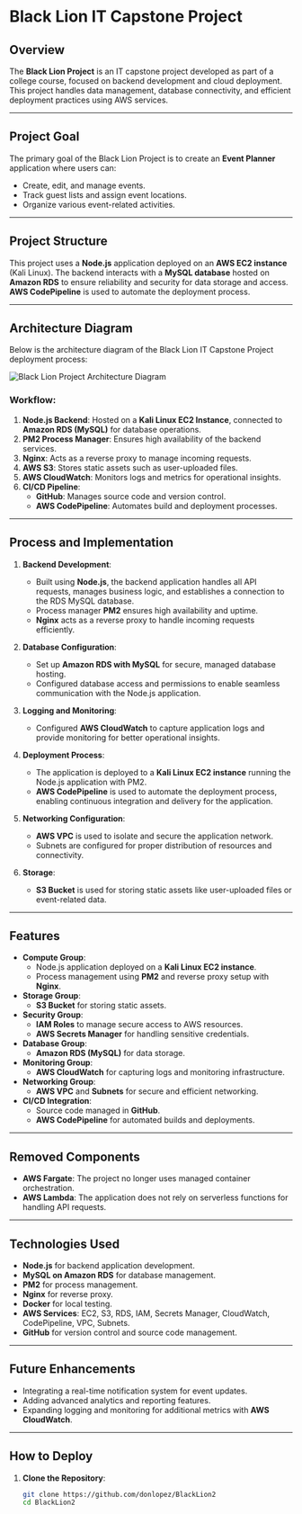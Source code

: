 # Black Lion IT Capstone Project

## Overview
The **Black Lion Project** is an IT capstone project developed as part of a college course, focused on backend development and cloud deployment. This project handles data management, database connectivity, and efficient deployment practices using AWS services.

---

## Project Goal
The primary goal of the Black Lion Project is to create an **Event Planner** application where users can:
- Create, edit, and manage events.
- Track guest lists and assign event locations.
- Organize various event-related activities.

---

## Project Structure
This project uses a **Node.js** application deployed on an **AWS EC2 instance** (Kali Linux). The backend interacts with a **MySQL database** hosted on **Amazon RDS** to ensure reliability and security for data storage and access. **AWS CodePipeline** is used to automate the deployment process.

---

## Architecture Diagram
Below is the architecture diagram of the Black Lion IT Capstone Project deployment process:

![Black Lion Project Architecture Diagram](./src/assets/BlackLionDiagram.png)

### Workflow:
1. **Node.js Backend**: Hosted on a **Kali Linux EC2 Instance**, connected to **Amazon RDS (MySQL)** for database operations.
2. **PM2 Process Manager**: Ensures high availability of the backend services.
3. **Nginx**: Acts as a reverse proxy to manage incoming requests.
4. **AWS S3**: Stores static assets such as user-uploaded files.
5. **AWS CloudWatch**: Monitors logs and metrics for operational insights.
6. **CI/CD Pipeline**:
   - **GitHub**: Manages source code and version control.
   - **AWS CodePipeline**: Automates build and deployment processes.

---

## Process and Implementation

1. **Backend Development**:
   - Built using **Node.js**, the backend application handles all API requests, manages business logic, and establishes a connection to the RDS MySQL database.
   - Process manager **PM2** ensures high availability and uptime.
   - **Nginx** acts as a reverse proxy to handle incoming requests efficiently.

2. **Database Configuration**:
   - Set up **Amazon RDS with MySQL** for secure, managed database hosting.
   - Configured database access and permissions to enable seamless communication with the Node.js application.

3. **Logging and Monitoring**:
   - Configured **AWS CloudWatch** to capture application logs and provide monitoring for better operational insights.

4. **Deployment Process**:
   - The application is deployed to a **Kali Linux EC2 instance** running the Node.js application with PM2.
   - **AWS CodePipeline** is used to automate the deployment process, enabling continuous integration and delivery for the application.

5. **Networking Configuration**:
   - **AWS VPC** is used to isolate and secure the application network.
   - Subnets are configured for proper distribution of resources and connectivity.

6. **Storage**:
   - **S3 Bucket** is used for storing static assets like user-uploaded files or event-related data.

---

## Features
- **Compute Group**:
  - Node.js application deployed on a **Kali Linux EC2 instance**.
  - Process management using **PM2** and reverse proxy setup with **Nginx**.
- **Storage Group**:
  - **S3 Bucket** for storing static assets.
- **Security Group**:
  - **IAM Roles** to manage secure access to AWS resources.
  - **AWS Secrets Manager** for handling sensitive credentials.
- **Database Group**:
  - **Amazon RDS (MySQL)** for data storage.
- **Monitoring Group**:
  - **AWS CloudWatch** for capturing logs and monitoring infrastructure.
- **Networking Group**:
  - **AWS VPC** and **Subnets** for secure and efficient networking.
- **CI/CD Integration**:
  - Source code managed in **GitHub**.
  - **AWS CodePipeline** for automated builds and deployments.

---

## Removed Components
- **AWS Fargate**: The project no longer uses managed container orchestration.
- **AWS Lambda**: The application does not rely on serverless functions for handling API requests.

---

## Technologies Used
- **Node.js** for backend application development.
- **MySQL on Amazon RDS** for database management.
- **PM2** for process management.
- **Nginx** for reverse proxy.
- **Docker** for local testing.
- **AWS Services**: EC2, S3, RDS, IAM, Secrets Manager, CloudWatch, CodePipeline, VPC, Subnets.
- **GitHub** for version control and source code management.

---

## Future Enhancements
- Integrating a real-time notification system for event updates.
- Adding advanced analytics and reporting features.
- Expanding logging and monitoring for additional metrics with **AWS CloudWatch**.

---

## How to Deploy
1. **Clone the Repository**:
   ```bash
   git clone https://github.com/donlopez/BlackLion2
   cd BlackLion2
